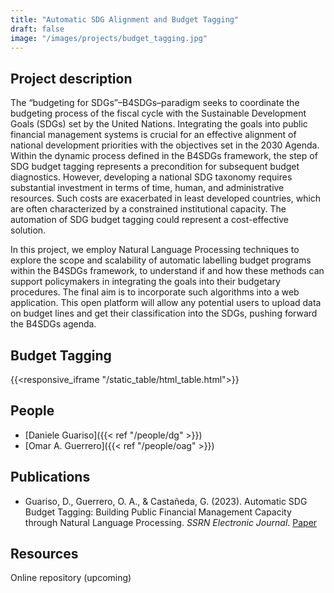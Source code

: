 ```yaml
---
title: "Automatic SDG Alignment and Budget Tagging"
draft: false
image: "/images/projects/budget_tagging.jpg"
---
```



## Project description

The “budgeting for SDGs”–B4SDGs–paradigm seeks to coordinate the budgeting process of the fiscal cycle with the Sustainable Development Goals (SDGs) set by the United Nations. Integrating the goals into public financial management systems is crucial for an effective alignment of national development priorities with the objectives set in the 2030 Agenda. Within the dynamic process defined in the B4SDGs framework, the step of SDG budget tagging represents a precondition for subsequent budget diagnostics. However, developing a national SDG taxonomy requires substantial investment in terms of time, human, and administrative resources. Such costs are exacerbated in least developed countries, which are often characterized by a constrained institutional capacity. The automation of SDG budget tagging could represent a cost-effective solution. 

In this project, we employ Natural Language Processing techniques to explore the scope and scalability of automatic labelling budget programs within the B4SDGs framework, to understand if and how these methods can support policymakers in integrating the goals into their budgetary procedures.
The final aim is to incorporate such algorithms into a web application. This open platform will allow any potential users to upload data on budget lines and get their classification into the SDGs, pushing forward the B4SDGs agenda.

## Budget Tagging 

{{<responsive_iframe "/static_table/html_table.html">}}

## People

* [Daniele Guariso]({{< ref "/people/dg" >}}) 
* [Omar A. Guerrero]({{< ref "/people/oag" >}}) 

## Publications

* Guariso, D., Guerrero, O. A., & Castañeda, G. (2023). Automatic SDG Budget Tagging: Building Public Financial Management Capacity through Natural Language Processing. *SSRN Electronic Journal*. [Paper](https://ssrn.com/abstract=4379856)


## Resources

Online repository (upcoming)
